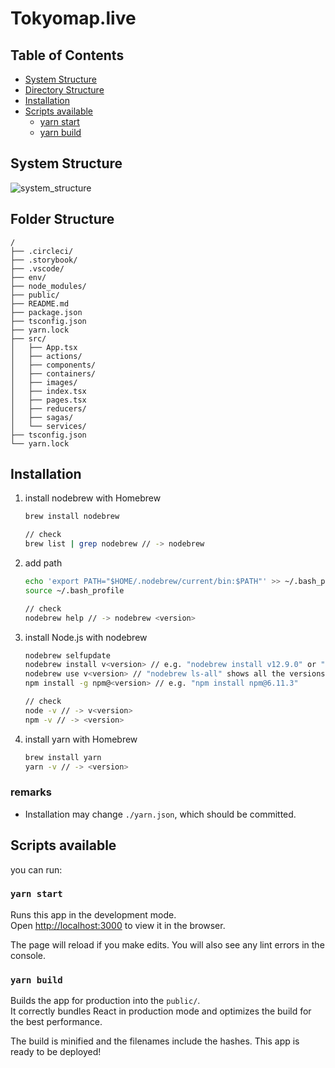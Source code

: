 # Tokyomap.live
## Table of Contents
- [System Structure](##system-structure)
- [Directory Structure](##folder-structure)
- [Installation](##installation)
- [Scripts available](#scripts-available)
  - [yarn start](###yarn-start)
  - [yarn build](###yarn-build)

## System Structure
![system_structure](https://user-images.githubusercontent.com/30502252/80554120-10d4b100-8a07-11ea-87cb-9f7d3a1538d9.png)

## Folder Structure

```
/
├── .circleci/
├── .storybook/
├── .vscode/
├── env/
├── node_modules/
├── public/
├── README.md
├── package.json
├── tsconfig.json
├── yarn.lock
├── src/
│   ├── App.tsx
│   ├── actions/
│   ├── components/
│   ├── containers/
│   ├── images/
│   ├── index.tsx
│   ├── pages.tsx
│   ├── reducers/
│   ├── sagas/
│   └── services/
├── tsconfig.json
└── yarn.lock
```

## Installation
1. install nodebrew with Homebrew
    ```sh
    brew install nodebrew
    
    // check
    brew list | grep nodebrew // -> nodebrew
    ```
1. add path
    ```sh
    echo 'export PATH="$HOME/.nodebrew/current/bin:$PATH"' >> ~/.bash_profile
    source ~/.bash_profile
    
    // check
    nodebrew help // -> nodebrew <version>
    ```
1. install Node.js with nodebrew
    ```sh
    nodebrew selfupdate
    nodebrew install v<version> // e.g. "nodebrew install v12.9.0" or "nodebrew install-binary latest"
    nodebrew use v<version> // "nodebrew ls-all" shows all the versions available
    npm install -g npm@<version> // e.g. "npm install npm@6.11.3"
    
    // check
    node -v // -> v<version>
    npm -v // -> <version>
    ```
1. install yarn with Homebrew
    ```sh
    brew install yarn
    yarn -v // -> <version>
    ```
### remarks
* Installation may change `./yarn.json`, which should be committed.


## Scripts available
you can run:

### `yarn start`

Runs this app in the development mode.<br>
Open [http://localhost:3000](http://localhost:3000) to view it in the browser.

The page will reload if you make edits. You will also see any lint errors in the console.

### `yarn build`

Builds the app for production into the `public/`.<br>
It correctly bundles React in production mode and optimizes the build for the best performance.

The build is minified and the filenames include the hashes. This app is ready to be deployed!
